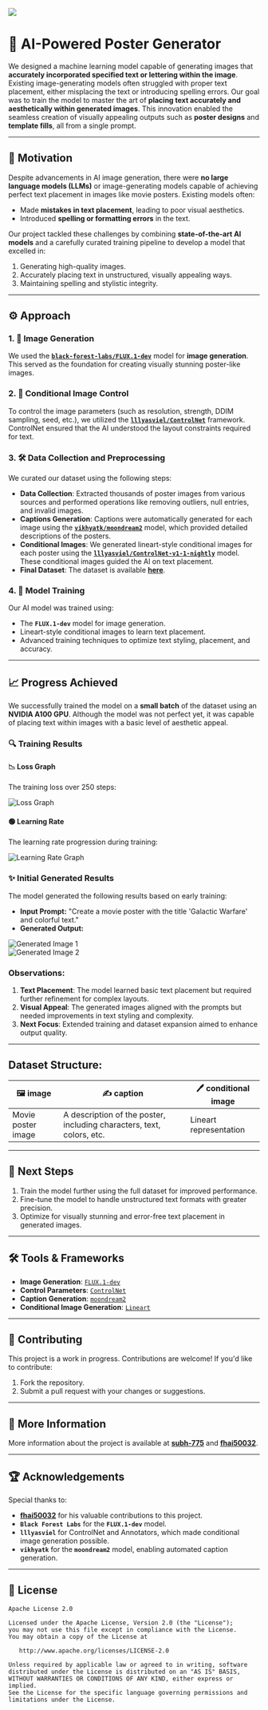 <p align="left">
    <img src="https://readme-typing-svg.demolab.com/?lines=🎨%20Revolutionize%20Design%20with%20AI!;🚀%20AI-Powered%20Poster%20Generator;✨%20Create%20Masterpieces%20in%20Seconds!&font=Fira%20Code&align=left&width=1000&height=80&color=f2c358&vCenter=true&pause=2000&size=40" />
</p>

# 🎨 AI-Powered Poster Generator

We designed a machine learning model capable of generating images that **accurately incorporated specified text or lettering within the image**. Existing image-generating models often struggled with proper text placement, either misplacing the text or introducing spelling errors. Our goal was to train the model to master the art of **placing text accurately and aesthetically within generated images**. This innovation enabled the seamless creation of visually appealing outputs such as **poster designs** and **template fills**, all from a single prompt.

---

## 🚀 Motivation

Despite advancements in AI image generation, there were **no large language models (LLMs)** or image-generating models capable of achieving perfect text placement in images like movie posters. Existing models often:
- Made **mistakes in text placement**, leading to poor visual aesthetics.
- Introduced **spelling or formatting errors** in the text.  

Our project tackled these challenges by combining **state-of-the-art AI models** and a carefully curated training pipeline to develop a model that excelled in:
1. Generating high-quality images.
2. Accurately placing text in unstructured, visually appealing ways.
3. Maintaining spelling and stylistic integrity.

---

## ⚙️ Approach

### 1. **🎥 Image Generation**
We used the **[`black-forest-labs/FLUX.1-dev`](https://huggingface.co/black-forest-labs/FLUX.1-dev)** model for **image generation**. This served as the foundation for creating visually stunning poster-like images.

### 2. **🔧 Conditional Image Control**
To control the image parameters (such as resolution, strength, DDIM sampling, seed, etc.), we utilized the **[`lllyasviel/ControlNet`](https://github.com/lllyasviel/ControlNet)** framework. ControlNet ensured that the AI understood the layout constraints required for text.

### 3. **🛠️ Data Collection and Preprocessing**
We curated our dataset using the following steps:
- **Data Collection**: Extracted thousands of poster images from various sources and performed operations like removing outliers, null entries, and invalid images.
- **Captions Generation**: Captions were automatically generated for each image using the **[`vikhyatk/moondream2`](https://huggingface.co/vikhyatk/moondream2)** model, which provided detailed descriptions of the posters.
- **Conditional Images**: We generated lineart-style conditional images for each poster using the **[`lllyasviel/ControlNet-v1-1-nightly`](https://github.com/lllyasviel/ControlNet-v1-1-nightly/blob/main/README.md#controlnet-11-lineart)** model. These conditional images guided the AI on text placement.
- **Final Dataset**: The dataset is available **[here](https://huggingface.co/datasets/fhai50032/ControlNet-Poster)**.

### 4. **🧠 Model Training**
Our AI model was trained using:
- The **`FLUX.1-dev`** model for image generation.
- Lineart-style conditional images to learn text placement.
- Advanced training techniques to optimize text styling, placement, and accuracy.

---

## 📈 Progress Achieved

We successfully trained the model on a **small batch** of the dataset using an **NVIDIA A100 GPU**. Although the model was not perfect yet, it was capable of placing text within images with a basic level of aesthetic appeal.

### 🔍 Training Results

#### 📉 Loss Graph
The training loss over 250 steps:

![Loss Graph](loss_graph.jpg)

#### 🟢 Learning Rate
The learning rate progression during training:

![Learning Rate Graph](lr_graph.jpg)

### ✨ Initial Generated Results
The model generated the following results based on early training:
- **Input Prompt:** "Create a movie poster with the title 'Galactic Warfare' and colorful text."
- **Generated Output:**

![Generated Image 1](result_image_1.jpg)  
![Generated Image 2](result_image_2.jpg)

### Observations:
1. **Text Placement**: The model learned basic text placement but required further refinement for complex layouts.
2. **Visual Appeal**: The generated images aligned with the prompts but needed improvements in text styling and complexity.
3. **Next Focus**: Extended training and dataset expansion aimed to enhance output quality.

---

## Dataset Structure:
| **🖼️ image**         | **✍️ caption**                                                                 | **🖊️ conditional image**      |
|-----------------------|-----------------------------------------------------------------------------|-------------------------------|
| Movie poster image    | A description of the poster, including characters, text, colors, etc.      | Lineart representation        |

---

## 🔮 Next Steps

1. Train the model further using the full dataset for improved performance.
2. Fine-tune the model to handle unstructured text formats with greater precision.
3. Optimize for visually stunning and error-free text placement in generated images.

---

## 🛠️ Tools & Frameworks

- **Image Generation**: [`FLUX.1-dev`](https://huggingface.co/black-forest-labs/FLUX.1-dev)  
- **Control Parameters**: [`ControlNet`](https://github.com/lllyasviel/ControlNet)  
- **Caption Generation**: [`moondream2`](https://huggingface.co/vikhyatk/moondream2)  
- **Conditional Image Generation**: [`Lineart`](https://github.com/lllyasviel/ControlNet-v1-1-nightly/blob/main/README.md#controlnet-11-lineart)

---

## 🤝 Contributing

This project is a work in progress. Contributions are welcome! If you'd like to contribute:
1. Fork the repository.
2. Submit a pull request with your changes or suggestions.

---

## 🔗 More Information

More information about the project is available at [**subh-775**](https://huggingface.co/Subh775) and [**fhai50032**](https://huggingface.co/fhai50032).

---

## 🏆 Acknowledgements

Special thanks to:
- **[fhai50032](https://github.com/IsNoobgrammer)** for his valuable contributions to this project.
- **`Black Forest Labs`** for the **`FLUX.1-dev`** model.  
- **`lllyasviel`** for ControlNet and Annotators, which made conditional image generation possible.  
- **`vikhyatk`** for the **`moondream2`** model, enabling automated caption generation.

---

## 📜 License
```text
Apache License 2.0

Licensed under the Apache License, Version 2.0 (the "License");
you may not use this file except in compliance with the License.
You may obtain a copy of the License at

   http://www.apache.org/licenses/LICENSE-2.0

Unless required by applicable law or agreed to in writing, software
distributed under the License is distributed on an "AS IS" BASIS,
WITHOUT WARRANTIES OR CONDITIONS OF ANY KIND, either express or implied.
See the License for the specific language governing permissions and
limitations under the License.
